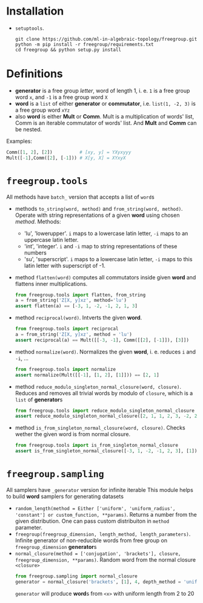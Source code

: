 # Installation

- `setuptools`.
    ```
    git clone https://github.com/ml-in-algebraic-topology/freegroup.git
    python -m pip install -r freegroup/requirements.txt
    cd freegroup && python setup.py install 
    ```

# Definitions

- **generator** is a free group *letter*, word of length 1, i. e. `1` is a free group word `x`, and `-1` is a free group word `X`
- **word** is a `list` of either **generator** or **commutator**, i.e. `list(1, -2, 3)` is a free group word `xYz`
- also **word** is either **Mult** or **Comm**. Mult is a multiplication of words' list, Comm is an iterable commutator of words' list. And **Mult** and **Comm** can be nested. 

Examples:
```py
Comm([1, 2], [2])          # [xy, y] = YXyxyyy
Mult([-1],Comm([2], [-1])) # X[y, X] = XYxyX
```

# `freegroup.tools`
All methods have `batch_` version that accepts a list of `word`s
- methods `to_string(word, method)` and `from_string(word, method)`. Operate with string representations of a given **word** using chosen *method*. Methods: 
    - 'lu', 'lowerupper'. `i` maps to a lowercase latin letter, `-i` maps to an uppercase latin letter.
    - 'int', 'integer'. `i` and `-i` map to string representations of these numbers
    - 'su', 'superscript'. `i` maps to a lowercase latin letter, `-i` maps to this latin letter with superscript of -1.

- method `flatten(word)` computes all commutators inside given **word** and flattens inner multiplications.
    ```py
    from freegroup.tools import flatten, from_string
    a = from_string('Z[X, y]xz', method='lu')
    assert flatten(a) == [-3, 1, -2, -1, 2, 1, 3]
    ``` 
- method `reciprocal(word)`. Intverts the given **word**.
  ```py
  from freegroup.tools import reciprocal
  a = from_string('Z[X, y]xz', method = 'lu')
  assert reciprocal(a) == Mult([[-3, -1], Comm([[2], [-1]]), [3]])
  ```
 - method `normalize(word)`. Normalizes the given **word**, i. e. reduces `i` and `-i`, ...
    ```py
    from freegroup.tools import normalize
    assert normalize(Mult([[-1], [1, 2], [1]])) == [2, 1]
    ```
 - method `reduce_modulo_singleton_normal_closure(word, closure)`. Reduces and removes all trivial words by modulo of `closure`, which is a `list` of **generator**s
    ```py
    from freegroup.tools import reduce_modulo_singleton_normal_closure
    assert reduce_modulo_singleton_normal_closure([2, 1, 1, 2, 3, -2, 2, 3, 1, 1], [1, 2, 3]) == [2, 1, -2, 1]
    ```
- method `is_from_singleton_normal_closure(word, closure)`. Checks wether the given word is from normal closure.
  ```py
  from freegroup.tools import is_from_singleton_normal_closure
  assert is_from_singleton_normal_closure([-3, 1, -2, -1, 2, 3], [1]) == True
  ```

# `freegroup.sampling`
All samplers have `_generator` version for infinite iterable
This module helps to build **word** samplers for generating datasets
- `random_length(method = Either ['uniform', 'uniform_radius', 'constant'] or custom_function, **params)`. Returns a number from the given distribution. One can pass custom distribuiton in `method` parameter.
- `freegroup(freegroup_dimension, length_method, length_parameters)`. Infinite generator of non-reducible words from free group on `freegroup_dimension` **generator**s
- `normal_closure(method = ['conjugation', 'brackets'], closure, freegroup_dimension, **params)`. Random word from the normal closure `<closure>`
  ```py
  from freegroup.sampling import normal_closure
  generator = normal_closure('brackets', [1], 4, depth_method = 'uniform', depth_parameters = {'radius': 10})  
  ```
  `generator` will produce **word**s from `<x>` with uniform length from 2 to 20
